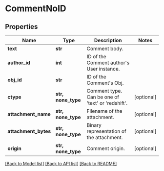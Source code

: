 # CommentNoID

## Properties
Name | Type | Description | Notes
------------ | ------------- | ------------- | -------------
**text** | **str** | Comment body. | 
**author_id** | **int** | ID of the Comment author&#39;s User instance. | 
**obj_id** | **str** | ID of the Comment&#39;s Obj. | 
**ctype** | **str, none_type** | Comment type. Can be one of &#39;text&#39; or &#39;redshift&#39;. | [optional] 
**attachment_name** | **str, none_type** | Filename of the attachment. | [optional] 
**attachment_bytes** | **str, none_type** | Binary representation of the attachment. | [optional] 
**origin** | **str, none_type** | Comment origin. | [optional] 

[[Back to Model list]](../README.md#documentation-for-models) [[Back to API list]](../README.md#documentation-for-api-endpoints) [[Back to README]](../README.md)


